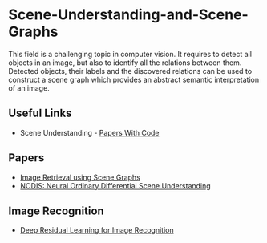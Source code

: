 # Scene-Understanding-and-Scene-Graphs
This field is a challenging topic in computer vision. It requires to detect all objects in an image, but also to identify all the relations between them. Detected objects, their labels and the discovered relations can be used to construct a scene graph which provides an abstract semantic interpretation of an image. 
## Useful Links
- Scene Understanding - <a href="https://paperswithcode.com/task/scene-understanding">Papers With Code</a>
## Papers
- <a href="https://hci.stanford.edu/publications/2015/scenegraphs/JohnsonCVPR2015.pdf">Image Retrieval using Scene Graphs</a>
- <a href="https://arxiv.org/pdf/2001.04735.pdf">NODIS: Neural Ordinary Differential Scene Understanding</a>
## Image Recognition
- <a href="">Deep Residual Learning for Image Recognition</a>
